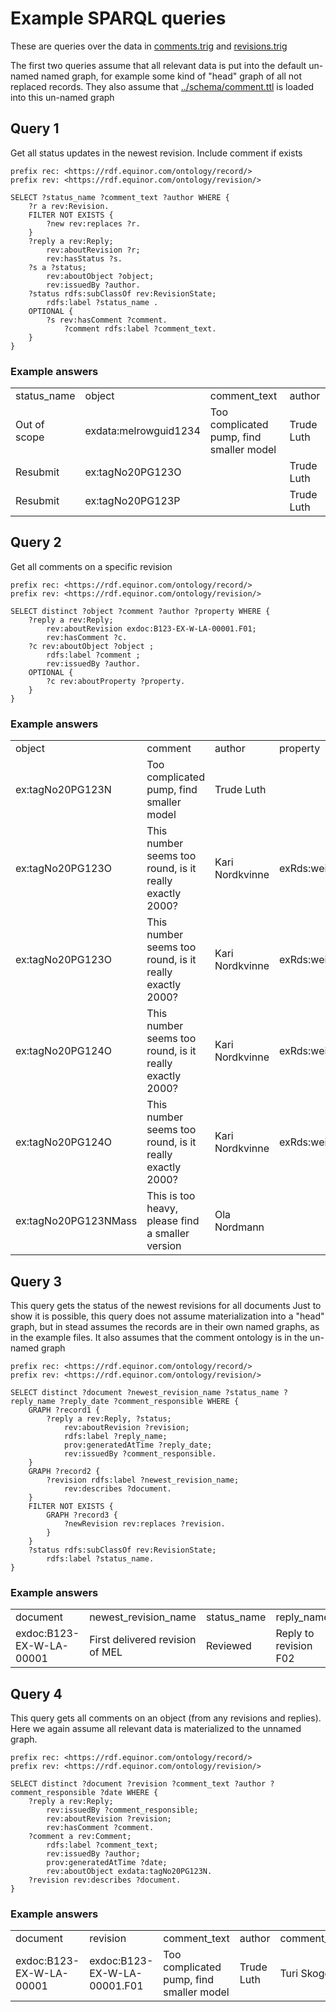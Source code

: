# Example SPARQL queries
These are queries over the data in [comments.trig]() and [revisions.trig]()

The first two queries assume that all relevant data is put into the default un-named named graph, for example some kind of "head" graph of all not replaced records. 
They also assume that [../schema/comment.ttl]() is loaded into this un-named graph

## Query 1
Get all status updates in the newest revision. Include comment if exists
```sparql
prefix rec: <https://rdf.equinor.com/ontology/record/>
prefix rev: <https://rdf.equinor.com/ontology/revision/>

SELECT ?status_name ?comment_text ?author WHERE {
    ?r a rev:Revision.
    FILTER NOT EXISTS {
        ?new rev:replaces ?r.
    }
    ?reply a rev:Reply;
        rev:aboutRevision ?r;
        rev:hasStatus ?s.
    ?s a ?status;
        rev:aboutObject ?object;
        rev:issuedBy ?author.
    ?status rdfs:subClassOf rev:RevisionState;
        rdfs:label ?status_name .
    OPTIONAL {
        ?s rev:hasComment ?comment.
            ?comment rdfs:label ?comment_text.
    }
}
```
### Example answers
<table>
<tr><td>status_name	   </td><td> object	      </td><td>      comment_text	                 </td><td>           author
<tr><td>Out of scope	</td><td> exdata:melrowguid1234</td><td>	Too complicated pump, find smaller model	</td><td>Trude Luth
<tr><td>Resubmit	</td><td>    ex:tagNo20PG123O	</td><td>	                                    </td><td>    Trude Luth
<tr><td>Resubmit	</td><td>    ex:tagNo20PG123P	</td><td>	                                    </td><td>    Trude Luth
</td></tr></table>

## Query 2
 Get all comments on a specific revision

```sparql
prefix rec: <https://rdf.equinor.com/ontology/record/>
prefix rev: <https://rdf.equinor.com/ontology/revision/>

SELECT distinct ?object ?comment ?author ?property WHERE {
    ?reply a rev:Reply;
        rev:aboutRevision exdoc:B123-EX-W-LA-00001.F01;
        rev:hasComment ?c.
    ?c rev:aboutObject ?object ;
        rdfs:label ?comment ;
        rev:issuedBy ?author.
    OPTIONAL {
        ?c rev:aboutProperty ?property.
    }
}
```

### Example answers 
<table>
<tr>
<td>object	     </td><td>           comment	                                  </td><td>                   author	     </td><td>   property
</tr>
<tr>
<td>ex:tagNo20PG123N</td><td>	    Too complicated pump, find smaller model	        </td><td>         Trude Luth
</tr>
<tr>
<td>ex:tagNo20PG123O</td><td>	    This number seems too round, is it really exactly 2000?</td><td>	Kari Nordkvinne	  </td><td>  exRds:weight_in_kgs
</tr>
<tr>
<td>ex:tagNo20PG123O	    </td><td>This number seems too round, is it really exactly 2000?</td><td>	Kari Nordkvinne	 </td><td>   exRds:weight_in_tons
</tr>
<tr>
<td>ex:tagNo20PG124O</td><td>	    This number seems too round, is it really exactly 2000?</td><td>	Kari Nordkvinne	 </td><td>   exRds:weight_in_kgs
</tr>
<tr>
<td>ex:tagNo20PG124O	  </td><td>  This number seems too round, is it really exactly 2000?</td><td>	Kari Nordkvinne	  </td><td>  exRds:weight_in_tons
</tr>
<tr>
<td>ex:tagNo20PG123NMass</td><td>	This is too heavy, please find a smaller version	   </td><td>      Ola Nordmann
</tr>
</table>


## Query 3
This query gets the status of the newest revisions for all documents
Just to show it is possible, this query does not assume materialization into a "head" graph, but in stead assumes the records are in their own named graphs, as in the example files.
It also assumes that the comment ontology is in the un-named graph

```sparql
prefix rec: <https://rdf.equinor.com/ontology/record/>
prefix rev: <https://rdf.equinor.com/ontology/revision/>

SELECT distinct ?document ?newest_revision_name ?status_name ?reply_name ?reply_date ?comment_responsible WHERE {
    GRAPH ?record1 {
        ?reply a rev:Reply, ?status;
            rev:aboutRevision ?revision;
            rdfs:label ?reply_name;
            prov:generatedAtTime ?reply_date;
            rev:issuedBy ?comment_responsible.
    }
    GRAPH ?record2 {
        ?revision rdfs:label ?newest_revision_name;
            rev:describes ?document.
    }
    FILTER NOT EXISTS {
        GRAPH ?record3 {
            ?newRevision rev:replaces ?revision.
        }
    }
    ?status rdfs:subClassOf rev:RevisionState;
        rdfs:label ?status_name.
}
```
### Example answers
<table>
<tr>
<td>document</td>	<td>newest_revision_name</td> 	<td>status_name</td>	<td>reply_name</td><td>reply_date</td>	<td>comment_responsible</td>
</tr>
<tr>
<td> exdoc:B123-EX-W-LA-00001</td>	<td>First delivered revision of MEL</td>	<td>Reviewed</td>	<td>Reply to revision F02</td>	<td>2023-06-15</td>	<td>Turi Skogen</td>
</tr>
</table>


## Query 4
This query gets all comments on an object (from any revisions and replies). Here we again assume all relevant data is materialized to the unnamed graph. 

```sparql
prefix rec: <https://rdf.equinor.com/ontology/record/>
prefix rev: <https://rdf.equinor.com/ontology/revision/>

SELECT distinct ?document ?revision ?comment_text ?author ?comment_responsible ?date WHERE {
    ?reply a rev:Reply;
        rev:issuedBy ?comment_responsible;
        rev:aboutRevision ?revision;
        rev:hasComment ?comment.
    ?comment a rev:Comment;
        rdfs:label ?comment_text;
        rev:issuedBy ?author;
        prov:generatedAtTime ?date;
        rev:aboutObject exdata:tagNo20PG123N.
    ?revision rev:describes ?document.
}
```
### Example answers
<table>
<tr>
<td>document</td>	<td>revision</td> 	<td>comment_text</td>	<td>author</td>	<td>comment_responsible</td><td>date</td>
</tr>
<tr>
<td> exdoc:B123-EX-W-LA-00001</td>	<td>exdoc:B123-EX-W-LA-00001.F01</td>	<td>Too complicated pump, find smaller model</td>	<td>Trude Luth</td>		<td>Turi Skogen</td> <td>2023-06-15</td>
</tr>
</table>